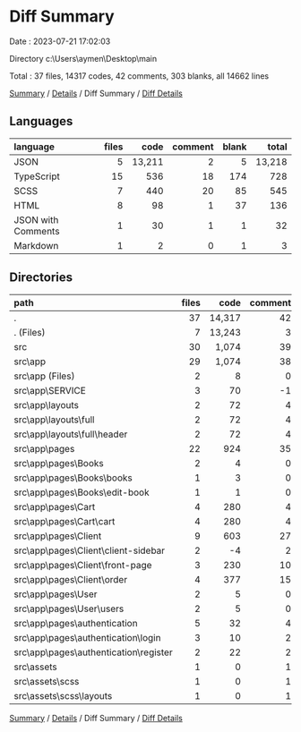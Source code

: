 # Diff Summary

Date : 2023-07-21 17:02:03

Directory c:\\Users\\aymen\\Desktop\\main

Total : 37 files,  14317 codes, 42 comments, 303 blanks, all 14662 lines

[Summary](results.md) / [Details](details.md) / Diff Summary / [Diff Details](diff-details.md)

## Languages
| language | files | code | comment | blank | total |
| :--- | ---: | ---: | ---: | ---: | ---: |
| JSON | 5 | 13,211 | 2 | 5 | 13,218 |
| TypeScript | 15 | 536 | 18 | 174 | 728 |
| SCSS | 7 | 440 | 20 | 85 | 545 |
| HTML | 8 | 98 | 1 | 37 | 136 |
| JSON with Comments | 1 | 30 | 1 | 1 | 32 |
| Markdown | 1 | 2 | 0 | 1 | 3 |

## Directories
| path | files | code | comment | blank | total |
| :--- | ---: | ---: | ---: | ---: | ---: |
| . | 37 | 14,317 | 42 | 303 | 14,662 |
| . (Files) | 7 | 13,243 | 3 | 7 | 13,253 |
| src | 30 | 1,074 | 39 | 296 | 1,409 |
| src\\app | 29 | 1,074 | 38 | 296 | 1,408 |
| src\\app (Files) | 2 | 8 | 0 | 1 | 9 |
| src\\app\\SERVICE | 3 | 70 | -1 | 37 | 106 |
| src\\app\\layouts | 2 | 72 | 4 | 30 | 106 |
| src\\app\\layouts\\full | 2 | 72 | 4 | 30 | 106 |
| src\\app\\layouts\\full\\header | 2 | 72 | 4 | 30 | 106 |
| src\\app\\pages | 22 | 924 | 35 | 228 | 1,187 |
| src\\app\\pages\\Books | 2 | 4 | 0 | 1 | 5 |
| src\\app\\pages\\Books\\books | 1 | 3 | 0 | 1 | 4 |
| src\\app\\pages\\Books\\edit-book | 1 | 1 | 0 | 0 | 1 |
| src\\app\\pages\\Cart | 4 | 280 | 4 | 62 | 346 |
| src\\app\\pages\\Cart\\cart | 4 | 280 | 4 | 62 | 346 |
| src\\app\\pages\\Client | 9 | 603 | 27 | 161 | 791 |
| src\\app\\pages\\Client\\client-sidebar | 2 | -4 | 2 | 1 | -1 |
| src\\app\\pages\\Client\\front-page | 3 | 230 | 10 | 84 | 324 |
| src\\app\\pages\\Client\\order | 4 | 377 | 15 | 76 | 468 |
| src\\app\\pages\\User | 2 | 5 | 0 | 1 | 6 |
| src\\app\\pages\\User\\users | 2 | 5 | 0 | 1 | 6 |
| src\\app\\pages\\authentication | 5 | 32 | 4 | 3 | 39 |
| src\\app\\pages\\authentication\\login | 3 | 10 | 2 | -1 | 11 |
| src\\app\\pages\\authentication\\register | 2 | 22 | 2 | 4 | 28 |
| src\\assets | 1 | 0 | 1 | 0 | 1 |
| src\\assets\\scss | 1 | 0 | 1 | 0 | 1 |
| src\\assets\\scss\\layouts | 1 | 0 | 1 | 0 | 1 |

[Summary](results.md) / [Details](details.md) / Diff Summary / [Diff Details](diff-details.md)